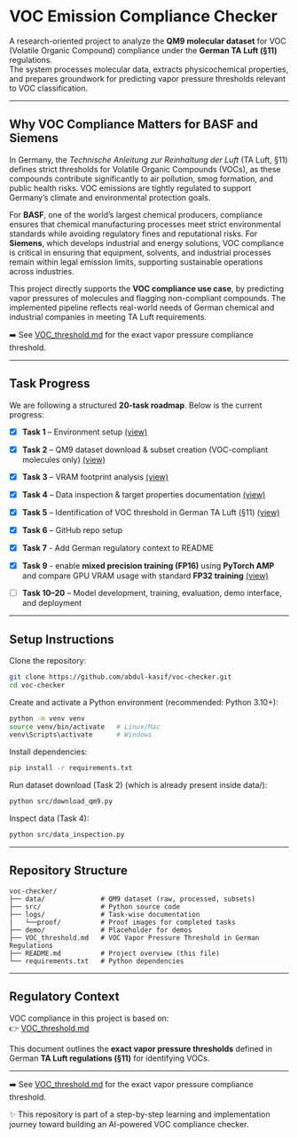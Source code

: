 # VOC Emission Compliance Checker  

A research-oriented project to analyze the **QM9 molecular dataset** for VOC (Volatile Organic Compound) compliance under the **German TA Luft (§11)** regulations.  
The system processes molecular data, extracts physicochemical properties, and prepares groundwork for predicting vapor pressure thresholds relevant to VOC classification.  

---
## Why VOC Compliance Matters for BASF and Siemens

In Germany, the *Technische Anleitung zur Reinhaltung der Luft* (TA Luft, §11) defines strict thresholds for Volatile Organic Compounds (VOCs), as these compounds contribute significantly to air pollution, smog formation, and public health risks. VOC emissions are tightly regulated to support Germany’s climate and environmental protection goals.

For **BASF**, one of the world’s largest chemical producers, compliance ensures that chemical manufacturing processes meet strict environmental standards while avoiding regulatory fines and reputational risks. For **Siemens**, which develops industrial and energy solutions, VOC compliance is critical in ensuring that equipment, solvents, and industrial processes remain within legal emission limits, supporting sustainable operations across industries.

This project directly supports the **VOC compliance use case**, by predicting vapor pressures of molecules and flagging non-compliant compounds. The implemented pipeline reflects real-world needs of German chemical and industrial companies in meeting TA Luft requirements.

➡️ See [VOC_threshold.md](./VOC_threshold.md) for the exact vapor pressure compliance threshold.

---

## Task Progress  
We are following a structured **20-task roadmap**. Below is the current progress:  

- [x] **Task 1** – Environment setup [(view)](./logs/1-env_setup.md) 
- [x] **Task 2** – QM9 dataset download & subset creation (VOC-compliant molecules only) [(view)](./logs/2-data_download.md)  
- [x] **Task 3** – VRAM footprint analysis [(view)](./logs//3-VRAM_footprint.md) 
- [x] **Task 4** – Data inspection & target properties documentation [(view)](./logs/4-data_inspection.md) 
- [x] **Task 5** – Identification of VOC threshold in German TA Luft (§11) [(view)](./VOC_threshold.md)
- [x] **Task 6** – GitHub repo setup
- [x] **Task 7** - Add German regulatory context to README
- [x] **Task 9** - enable **mixed precision training (FP16)** using **PyTorch AMP** and compare GPU VRAM usage with standard **FP32 training** [(view)](./logs/9-mixed_precision_test.md)
- [ ] **Task 10–20** – Model development, training, evaluation, demo interface, and deployment  

 

---

## Setup Instructions  

Clone the repository:  
```bash
git clone https://github.com/abdul-kasif/voc-checker.git
cd voc-checker
```

Create and activate a Python environment (recommended: Python 3.10+):  
```bash
python -m venv venv
source venv/bin/activate   # Linux/Mac
venv\Scripts\activate      # Windows
```

Install dependencies:  
```bash
pip install -r requirements.txt
```

Run dataset download (Task 2) (which is already present inside data/):  
```bash
python src/download_qm9.py
```

Inspect data (Task 4):  
```bash
python src/data_inspection.py
```

---

##  Repository Structure  

```
voc-checker/
├── data/              # QM9 dataset (raw, processed, subsets)
├── src/               # Python source code
├── logs/              # Task-wise documentation
|   └──proof/          # Proof images for completed tasks     
├── demo/              # Placeholder for demos
├── VOC_threshold.md   # VOC Vapor Pressure Threshold in German Regulations
├── README.md          # Project overview (this file)
└── requirements.txt   # Python dependencies
```

---

##  Regulatory Context  

VOC compliance in this project is based on:  
👉 [VOC_threshold.md](./VOC_threshold.md)  

This document outlines the **exact vapor pressure thresholds** defined in German **TA Luft regulations (§11)** for identifying VOCs.  

---

➡️ See [VOC_threshold.md](./VOC_threshold.md) for the exact vapor pressure compliance threshold.

✨ This repository is part of a step-by-step learning and implementation journey toward building an AI-powered VOC compliance checker.  